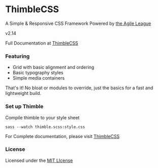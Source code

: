 ThimbleCSS
==============

A Simple & Responsive CSS Framework 
Powered by [the Agile League](http://agileleague.com/)

v2.14

Full Documentation at [ThimbleCSS](http://thimblecss.com/)


### Featuring
* Grid with basic alignment and ordering
* Basic typography styles
* Simple media containers

That's it! No bloat or modules to override, just the basics for a fast and lightweight build.


### Set up Thimble

Compile thimble to your style sheet

```
sass --watch thimble.scss:style.css
```


For Complete documentation, please visit [ThimbleCSS](http://thimblecss.com/)


### License

Licensed under the [MIT LIcense](http://opensource.org/licenses/MIT)
